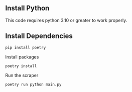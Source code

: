 ## Install Python
This code requires python 3.10 or greater to work properly.

## Install Dependencies
```
pip install poetry
```

Install packages
```
poetry install
```

Run the scraper
```
poetry run python main.py
```